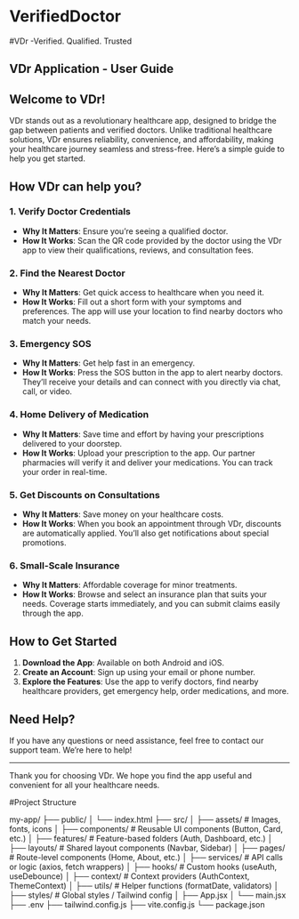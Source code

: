 # VerifiedDoctor
#VDr -Verified. Qualified. Trusted

## VDr Application - User Guide

## Welcome to VDr!

VDr stands out as a revolutionary healthcare app, designed to bridge the gap between patients and verified doctors. Unlike traditional healthcare solutions, VDr ensures reliability, convenience, and affordability, making your healthcare journey seamless and stress-free. Here’s a simple guide to help you get started.

## How VDr can help you?

### 1. Verify Doctor Credentials
- **Why It Matters**: Ensure you’re seeing a qualified doctor.
- **How It Works**: Scan the QR code provided by the doctor using the VDr app to view their qualifications, reviews, and consultation fees.

### 2. Find the Nearest Doctor
- **Why It Matters**: Get quick access to healthcare when you need it.
- **How It Works**: Fill out a short form with your symptoms and preferences. The app will use your location to find nearby doctors who match your needs.

### 3. Emergency SOS
- **Why It Matters**: Get help fast in an emergency.
- **How It Works**: Press the SOS button in the app to alert nearby doctors. They’ll receive your details and can connect with you directly via chat, call, or video.

### 4. Home Delivery of Medication
- **Why It Matters**: Save time and effort by having your prescriptions delivered to your doorstep.
- **How It Works**: Upload your prescription to the app. Our partner pharmacies will verify it and deliver your medications. You can track your order in real-time.

### 5. Get Discounts on Consultations
- **Why It Matters**: Save money on your healthcare costs.
- **How It Works**: When you book an appointment through VDr, discounts are automatically applied. You’ll also get notifications about special promotions.

### 6. Small-Scale Insurance
- **Why It Matters**: Affordable coverage for minor treatments.
- **How It Works**: Browse and select an insurance plan that suits your needs. Coverage starts immediately, and you can submit claims easily through the app.

## How to Get Started

1. **Download the App**: Available on both Android and iOS.
2. **Create an Account**: Sign up using your email or phone number.
3. **Explore the Features**: Use the app to verify doctors, find nearby healthcare providers, get emergency help, order medications, and more.

## Need Help?

If you have any questions or need assistance, feel free to contact our support team. We’re here to help!

---

Thank you for choosing VDr. We hope you find the app useful and convenient for all your healthcare needs.

#Project Structure

my-app/
├── public/
│   └── index.html
├── src/
│   ├── assets/               # Images, fonts, icons
│   ├── components/           # Reusable UI components (Button, Card, etc.)
│   ├── features/             # Feature-based folders (Auth, Dashboard, etc.)
│   ├── layouts/              # Shared layout components (Navbar, Sidebar)
│   ├── pages/                # Route-level components (Home, About, etc.)
│   ├── services/             # API calls or logic (axios, fetch wrappers)
│   ├── hooks/                # Custom hooks (useAuth, useDebounce)
│   ├── context/              # Context providers (AuthContext, ThemeContext)
│   ├── utils/                # Helper functions (formatDate, validators)
│   ├── styles/               # Global styles / Tailwind config
│   ├── App.jsx
│   └── main.jsx
├── .env
├── tailwind.config.js
├── vite.config.js
└── package.json
